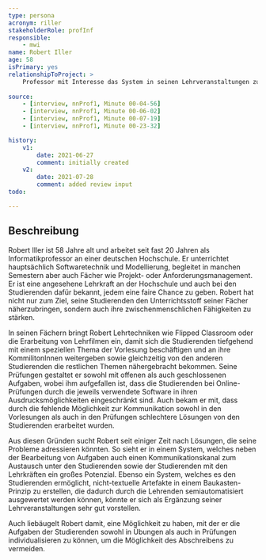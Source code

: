 ```yaml
---
type: persona
acronym: riller
stakeholderRole: profInf
responsible:
    - mwi
name: Robert Iller
age: 58
isPrimary: yes
relationshipToProject: >
    Professor mit Interesse das System in seinen Lehrveranstaltungen zu verwenden. Interessiert an erweiterten Kontaktmöglichkeiten zwischen Studierenden sowie Studierenden/Lehrenden und einer Möglichkeit nicht-textuelle Aufgabentypen (z.B. UML-/Sequenzdiagramme) stellen zu können. 
    
source:
    - [interview, nnProf1, Minute 00-04-56]
    - [interview, nnProf1, Minute 00-06-02]
    - [interview, nnProf1, Minute 00-07-19]
    - [interview, nnProf1, Minute 00-23-32]

history:
    v1:
        date: 2021-06-27
        comment: initially created
    v2:
        date: 2021-07-28
        comment: added review input
todo:

---
```


## Beschreibung
Robert Iller ist 58 Jahre alt und arbeitet seit fast 20 Jahren als Informatikprofessor an einer deutschen Hochschule. Er unterrichtet hauptsächlich Softwaretechnik und Modellierung, begleitet in manchen Semestern aber auch Fächer wie Projekt- oder Anforderungsmanagement. Er ist eine angesehene Lehrkraft an der Hochschule und auch bei den Studierenden dafür bekannt, jedem eine faire Chance zu geben. Robert hat nicht nur zum Ziel, seine Studierenden den Unterrichtsstoff seiner Fächer näherzubringen, sondern auch ihre zwischenmenschlichen Fähigkeiten zu stärken.

In seinen Fächern bringt Robert Lehrtechniken wie Flipped Classroom oder die Erarbeitung von Lehrfilmen ein, damit sich die Studierenden tiefgehend mit einem speziellen Thema der Vorlesung beschäftigen und an ihre KommilitonInnen weitergeben sowie gleichzeitig von den anderen Studierenden die restlichen Themen nähergebracht bekommen. Seine Prüfungen gestaltet er sowohl mit offenen als auch geschlossenen Aufgaben, wobei ihm aufgefallen ist, dass die Studierenden bei Online-Prüfungen durch die jeweils verwendete Software in ihren Ausdrucksmöglichkeiten eingeschränkt sind. Auch bekam er mit, dass durch die fehlende Möglichkeit zur Kommunikation sowohl in den Vorlesungen als auch in den Prüfungen schlechtere Lösungen von den Studierenden erarbeitet wurden.

Aus diesen Gründen sucht Robert seit einiger Zeit nach Lösungen, die seine Probleme adressieren könnten. So sieht er in einem System, welches neben der Bearbeitung von Aufgaben auch einen Kommunikationskanal zum Austausch unter den Studierenden sowie der Studierenden mit den Lehrkräften ein großes Potenzial. Ebenso ein System, welches es den Studierenden ermöglicht, nicht-textuelle Artefakte in einem Baukasten-Prinzip zu erstellen, die dadurch durch die Lehrenden semiautomatisiert ausgewertet werden können, könnte er sich als Ergänzung seiner Lehrveranstaltungen sehr gut vorstellen.

Auch liebäugelt Robert damit, eine Möglichkeit zu haben, mit der er die Aufgaben der Studierenden sowohl in Übungen als auch in Prüfungen individualisieren zu können, um die Möglichkeit des Abschreibens zu vermeiden.